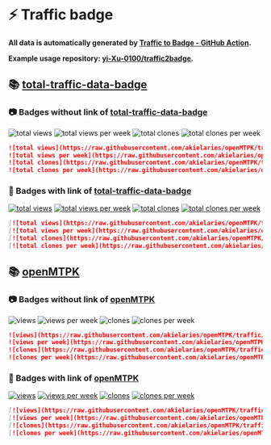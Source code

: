 # ⚡️ Traffic badge

**All data is automatically generated by [Traffic to Badge - GitHub Action](https://github.com/marketplace/actions/traffic-to-badge).**

**Example usage repository: [yi-Xu-0100/traffic2badge](https://github.com/yi-Xu-0100/traffic2badge).**

## 📚 [total-traffic-data-badge](https://github.com/akielaries/openMTPK/tree/traffic#readme)

### 📷 Badges without link of [total-traffic-data-badge](https://github.com/akielaries/openMTPK/tree/traffic#readme)

![total views](https://raw.githubusercontent.com/akielaries/openMTPK/traffic/total_views.svg)
![total views per week](https://raw.githubusercontent.com/akielaries/openMTPK/traffic/total_views_per_week.svg)
![total clones](https://raw.githubusercontent.com/akielaries/openMTPK/traffic/total_clones.svg)
![total clones per week](https://raw.githubusercontent.com/akielaries/openMTPK/traffic/total_clones_per_week.svg)

```markdown
![total views](https://raw.githubusercontent.com/akielaries/openMTPK/traffic/total_views.svg)
![total views per week](https://raw.githubusercontent.com/akielaries/openMTPK/traffic/total_views_per_week.svg)
![total clones](https://raw.githubusercontent.com/akielaries/openMTPK/traffic/total_clones.svg)
![total clones per week](https://raw.githubusercontent.com/akielaries/openMTPK/traffic/total_clones_per_week.svg)
```

### 🔗 Badges with link of [total-traffic-data-badge](https://github.com/akielaries/openMTPK/tree/traffic#readme)

[![total views](https://raw.githubusercontent.com/akielaries/openMTPK/traffic/total_views.svg)](https://github.com/akielaries/openMTPK/tree/traffic#-total-traffic-data-badge)
[![total views per week](https://raw.githubusercontent.com/akielaries/openMTPK/traffic/total_views_per_week.svg)](https://github.com/akielaries/openMTPK/tree/traffic#-total-traffic-data-badge)
[![total clones](https://raw.githubusercontent.com/akielaries/openMTPK/traffic/total_clones.svg)](https://github.com/akielaries/openMTPK/tree/traffic#-total-traffic-data-badge)
[![total clones per week](https://raw.githubusercontent.com/akielaries/openMTPK/traffic/total_clones_per_week.svg)](https://github.com/akielaries/openMTPK/tree/traffic#-total-traffic-data-badge)

```markdown
[![total views](https://raw.githubusercontent.com/akielaries/openMTPK/traffic/total_views.svg)](https://github.com/akielaries/openMTPK/tree/traffic#-total-traffic-data-badge)
[![total views per week](https://raw.githubusercontent.com/akielaries/openMTPK/traffic/total_views_per_week.svg)](https://github.com/akielaries/openMTPK/tree/traffic#-total-traffic-data-badge)
[![total clones](https://raw.githubusercontent.com/akielaries/openMTPK/traffic/total_clones.svg)](https://github.com/akielaries/openMTPK/tree/traffic#-total-traffic-data-badge)
[![total clones per week](https://raw.githubusercontent.com/akielaries/openMTPK/traffic/total_clones_per_week.svg)](https://github.com/akielaries/openMTPK/tree/traffic#-total-traffic-data-badge)
```

## 📚 [openMTPK](https://github.com/akielaries/openMTPK/tree/traffic/traffic-openMTPK)

### 📷 Badges without link of [openMTPK](https://github.com/akielaries/openMTPK/tree/traffic/traffic-openMTPK)

![views](https://raw.githubusercontent.com/akielaries/openMTPK/traffic/traffic-openMTPK/views.svg)
![views per week](https://raw.githubusercontent.com/akielaries/openMTPK/traffic/traffic-openMTPK/views_per_week.svg)
![clones](https://raw.githubusercontent.com/akielaries/openMTPK/traffic/traffic-openMTPK/clones.svg)
![clones per week](https://raw.githubusercontent.com/akielaries/openMTPK/traffic/traffic-openMTPK/clones_per_week.svg)

```markdown
![views](https://raw.githubusercontent.com/akielaries/openMTPK/traffic/traffic-openMTPK/views.svg)
![views per week](https://raw.githubusercontent.com/akielaries/openMTPK/traffic/traffic-openMTPK/views_per_week.svg)
![clones](https://raw.githubusercontent.com/akielaries/openMTPK/traffic/traffic-openMTPK/clones.svg)
![clones per week](https://raw.githubusercontent.com/akielaries/openMTPK/traffic/traffic-openMTPK/clones_per_week.svg)
```

### 🔗 Badges with link of [openMTPK](https://github.com/akielaries/openMTPK/tree/traffic/traffic-openMTPK)

[![views](https://raw.githubusercontent.com/akielaries/openMTPK/traffic/traffic-openMTPK/views.svg)](https://github.com/akielaries/openMTPK/tree/traffic#-openMTPK)
[![views per week](https://raw.githubusercontent.com/akielaries/openMTPK/traffic/traffic-openMTPK/views_per_week.svg)](https://github.com/akielaries/openMTPK/tree/traffic#-openMTPK)
[![clones](https://raw.githubusercontent.com/akielaries/openMTPK/traffic/traffic-openMTPK/clones.svg)](https://github.com/akielaries/openMTPK/tree/traffic#-openMTPK)
[![clones per week](https://raw.githubusercontent.com/akielaries/openMTPK/traffic/traffic-openMTPK/clones_per_week.svg)](https://github.com/akielaries/openMTPK/tree/traffic#-openMTPK)

```markdown
[![views](https://raw.githubusercontent.com/akielaries/openMTPK/traffic/traffic-openMTPK/views.svg)](https://github.com/akielaries/openMTPK/tree/traffic#-openMTPK)
[![views per week](https://raw.githubusercontent.com/akielaries/openMTPK/traffic/traffic-openMTPK/views_per_week.svg)](https://github.com/akielaries/openMTPK/tree/traffic#-openMTPK)
[![clones](https://raw.githubusercontent.com/akielaries/openMTPK/traffic/traffic-openMTPK/clones.svg)](https://github.com/akielaries/openMTPK/tree/traffic#-openMTPK)
[![clones per week](https://raw.githubusercontent.com/akielaries/openMTPK/traffic/traffic-openMTPK/clones_per_week.svg)](https://github.com/akielaries/openMTPK/tree/traffic#-openMTPK)
```
